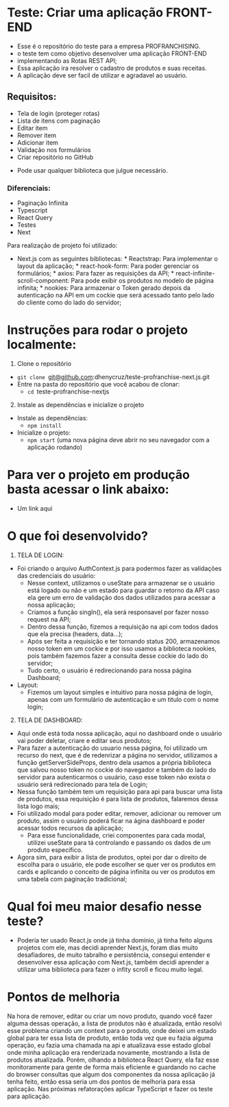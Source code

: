# Teste: Criar uma aplicação FRONT-END
 
 - Esse é o repositório do teste para a empresa PROFRANCHISING.
 - o teste tem como objetivo desenvolver uma aplicação FRONT-END
 - implementando as Rotas REST API;
 - Essa aplicação ira resolver o cadastro de produtos e suas receitas.
 - A aplicação deve ser facil de utilizar e agradavel ao usuário.

## Requisitos:
- Tela de login (proteger rotas)
- Lista de itens com paginação
- Editar item
- Remover item
- Adicionar item
- Validação nos formulários
- Criar repositório no GitHub
* Pode usar qualquer biblioteca que julgue necessário.

### Diferenciais:
- Paginação Infinita
- Typescript
- React Query
- Testes
- Next

Para realização de projeto foi utilizado:
* Next.js com as seguintes bibliotecas:
      * Reactstrap: Para implementar o layout da aplicação;
      * react-hook-form: Para poder gerenciar os formulários;
      * axios: Para fazer as requisições da API;
      * react-infinite-scroll-component: Para pode exibir os produtos no modelo de página infinita;
      * nookies: Para armazenar o Token gerado depois da autenticação na API em um cockie que será acessado tanto pelo lado do cliente como do lado do servidor;

# Instruções para rodar o projeto localmente:

1. Clone o repositório
  * `git clone `git@github.com:dhenycruz/teste-profranchise-next.js.git
  * Entre na pasta do repositório que você acabou de clonar:
    * `cd `teste-profranchise-nextjs

2. Instale as dependências e inicialize o projeto
  * Instale as dependências:
    * `npm install`
  * Inicialize o projeto:
    * `npm start` (uma nova página deve abrir no seu navegador com a aplicação rodando)

# Para ver o projeto em produção basta acessar o link abaixo:
  * Um link aqui

# O que foi desenvolvido?

1. TELA DE LOGIN:
  * Foi criando o arquivo AuthContext.js para podermos fazer as validações das credenciais do usuário:
    * Nesse context, utilizamos o useState para armazenar se o usuário está logado ou não e um estado para guardar o retorno da API caso ela gere um erro de validação dos dados utilizados para acessar a nossa aplicação;
    * Criamos a função singIn(), ela será responsavel por fazer nosso request na API;
     * Dentro dessa função, fizemos a requisição na api com todos dados que ela precisa (headers, data...);
     * Após ser feita a requisição e ter tornando status 200, armazenamos nosso token em um cockie e por isso usamos a biblioteca nookies, pois também fazemos fazer a consulta desse cockie do lado do servidor;
      * Tudo certo, o usuário é redirecionando para nossa página Dashboard;
  * Layout:
    * Fizemos um layout simples e intuitivo para nossa página de login, apenas com um formulário de autenticação e um titulo com o nome login;

2. TELA DE DASHBOARD:
  * Aqui onde está toda nossa aplicação, aqui no dashboard onde o usuário vai poder deletar, criare e editar seus produtos;
  * Para fazer a autenticação do usuario nessa página, foi utilizado um recurso do next, que é de redenrizar a página no servidor, utilizamos a função getServerSideProps, dentro dela usamos a própria biblioteca que salvou nosso token no cockie do navegador e também do lado do servidor para autenticarmos o usuário, caso esse token não exista o usuário será redirecionado para tela de Login;
  * Nessa função também tem um requisição para api para buscar uma lista de produtos, essa requisição é para lista de produtos, falaremos dessa lista logo mais;
  * Foi utilizado modal para poder editar, remover, adicionar ou remover um produto, assim o usuário poderá ficar na ágina dashboard e poder acessar todos recursos da aplicação;
    * Para esse funcionalidade, criei componentes para cada modal, utilizei useState para tá controlando e passando os dados de um produto específico.
  * Agora sim, para exibir a lista de produtos, optei por dar o direito de escolha para o usuário, ele pode escolher se quer ver os produtos em cards e aplicando o conceito de página infinita ou ver os produtos em uma tabela com paginação tradicional;
  
# Qual foi meu maior desafio nesse teste?
 * Poderia ter usado React.js onde já tinha domínio, já tinha feito alguns projetos com ele, mas decidi aprender Next.js, foram dias muito desafiadores, de muito tabralho e persistência, consegui entender e desenvolver essa aplicação com Next.js, também decidi aprender a utilizar uma biblioteca para fazer o infity scroll e ficou muito legal.

 # Pontos de melhoria
   Na hora de remover, editar ou criar um novo produto, quando você fazer alguma dessas operação, a lista de produtos não é atualizada, então resolvi esse problema criando um context para o produto, onde deixei um estado global para ter essa lista de produto, então toda vez que eu fazia alguma operação, eu fazia uma chamada na api e atualizava esse estado global onde minha aplicação era renderizada novamente, mostrando a lista de produtos atualizada.
   Porém, olhando a biblioteca React Query, ela faz esse monitoramente para gente de forma mais eficiente e guardando no cache do browser consultas que algum dos componentes da nossa aplicação já tenha feito, então essa seria um dos pontos de melhoria para essa aplicação.
   Nas próximas refatorações aplicar TypeScript e fazer os teste para aplicação.

